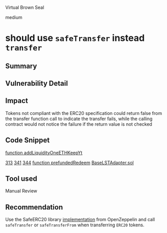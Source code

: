 Virtual Brown Seal

medium

# should use `safeTransfer` instead `transfer`

## Summary

## Vulnerability Detail

## Impact
Tokens not compliant with the ERC20 specification could return false from the transfer function call to indicate the transfer fails, while the calling contract would not notice the failure if the return value is not checked
## Code Snippet
[function addLiquidityOneETHKeepYt](https://github.com/sherlock-audit/2024-05-napier-update/blob/main/metapool-router/src/MetapoolRouter.sol#L391)

[313](https://github.com/sherlock-audit/2024-05-napier-update/blob/main/metapool-router/src/MetapoolRouter.sol#L313)
[341](https://github.com/sherlock-audit/2024-05-napier-update/blob/main/metapool-router/src/MetapoolRouter.sol#L341)
[344](https://github.com/sherlock-audit/2024-05-napier-update/blob/main/metapool-router/src/MetapoolRouter.sol#L344)
[function prefundedRedeem](https://github.com/sherlock-audit/2024-05-napier-update/blob/main/napier-uups-adapters/src/adapters/BaseLSTAdapterUpgradeable.sol#L193)
[BaseLSTAdapter.sol](https://github.com/sherlock-audit/2024-05-napier-update/blob/main/napier-v1/src/adapters/BaseLSTAdapter.sol#L188)


## Tool used

Manual Review

## Recommendation
Use the SafeERC20 library [implementation](https://github.com/OpenZeppelin/openzeppelin-contracts/blob/master/contracts/token/ERC20/utils/SafeERC20.sol) from OpenZeppelin and call `safeTransfer` or `safeTransferFrom` when transferring `ERC20` tokens.